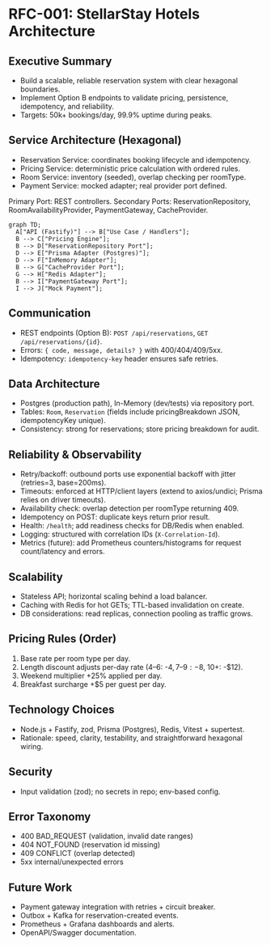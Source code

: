 # RFC-001: StellarStay Hotels Architecture

## Executive Summary
- Build a scalable, reliable reservation system with clear hexagonal boundaries.
- Implement Option B endpoints to validate pricing, persistence, idempotency, and reliability.
- Targets: 50k+ bookings/day, 99.9% uptime during peaks.

## Service Architecture (Hexagonal)
- Reservation Service: coordinates booking lifecycle and idempotency.
- Pricing Service: deterministic price calculation with ordered rules.
- Room Service: inventory (seeded), overlap checking per roomType.
- Payment Service: mocked adapter; real provider port defined.

Primary Port: REST controllers. Secondary Ports: ReservationRepository, RoomAvailabilityProvider, PaymentGateway, CacheProvider.

```mermaid
graph TD;
  A["API (Fastify)"] --> B["Use Case / Handlers"];
  B --> C["Pricing Engine"];
  B --> D["ReservationRepository Port"];
  D --> E["Prisma Adapter (Postgres)"];
  D --> F["InMemory Adapter"];
  B --> G["CacheProvider Port"];
  G --> H["Redis Adapter"];
  B --> I["PaymentGateway Port"];
  I --> J["Mock Payment"];
```

## Communication
- REST endpoints (Option B): `POST /api/reservations`, `GET /api/reservations/{id}`.
- Errors: `{ code, message, details? }` with 400/404/409/5xx.
- Idempotency: `idempotency-key` header ensures safe retries.

## Data Architecture
- Postgres (production path), In-Memory (dev/tests) via repository port.
- Tables: `Room`, `Reservation` (fields include pricingBreakdown JSON, idempotencyKey unique).
- Consistency: strong for reservations; store pricing breakdown for audit.

## Reliability & Observability
- Retry/backoff: outbound ports use exponential backoff with jitter (retries=3, base=200ms).
- Timeouts: enforced at HTTP/client layers (extend to axios/undici; Prisma relies on driver timeouts).
- Availability check: overlap detection per roomType returning 409.
- Idempotency on POST: duplicate keys return prior result.
- Health: `/health`; add readiness checks for DB/Redis when enabled.
- Logging: structured with correlation IDs (`X-Correlation-Id`).
- Metrics (future): add Prometheus counters/histograms for request count/latency and errors.

## Scalability
- Stateless API; horizontal scaling behind a load balancer.
- Caching with Redis for hot GETs; TTL-based invalidation on create.
- DB considerations: read replicas, connection pooling as traffic grows.

## Pricing Rules (Order)
1. Base rate per room type per day.
2. Length discount adjusts per-day rate (4–6: -$4, 7–9: -$8, 10+: -$12).
3. Weekend multiplier +25% applied per day.
4. Breakfast surcharge +$5 per guest per day.

## Technology Choices
- Node.js + Fastify, zod, Prisma (Postgres), Redis, Vitest + supertest.
- Rationale: speed, clarity, testability, and straightforward hexagonal wiring.

## Security
- Input validation (zod); no secrets in repo; env-based config.

## Error Taxonomy
- 400 BAD_REQUEST (validation, invalid date ranges)
- 404 NOT_FOUND (reservation id missing)
- 409 CONFLICT (overlap detected)
- 5xx internal/unexpected errors

## Future Work
- Payment gateway integration with retries + circuit breaker.
- Outbox + Kafka for reservation-created events.
- Prometheus + Grafana dashboards and alerts.
- OpenAPI/Swagger documentation.
